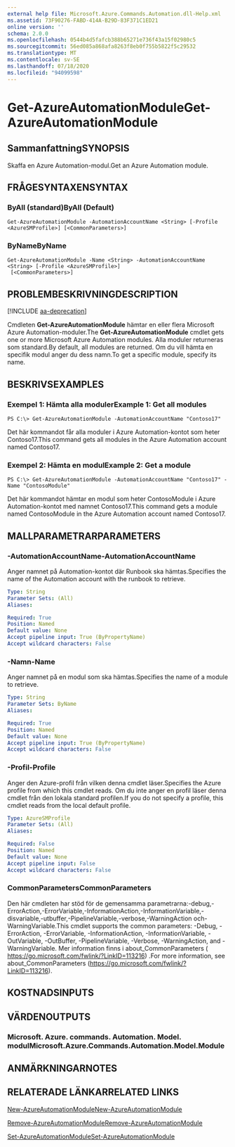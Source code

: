 ```yaml
---
external help file: Microsoft.Azure.Commands.Automation.dll-Help.xml
ms.assetid: 73F90276-FABD-414A-B29D-83F371C1ED21
online version: ''
schema: 2.0.0
ms.openlocfilehash: 0544b4d5fafcb388b65271e736f43a15f02980c5
ms.sourcegitcommit: 56ed085a868afa8263f8eb0f755b5822f5c29532
ms.translationtype: MT
ms.contentlocale: sv-SE
ms.lasthandoff: 07/18/2020
ms.locfileid: "94099598"
---
```

# <span data-ttu-id="11e12-101">Get-AzureAutomationModule</span><span class="sxs-lookup"><span data-stu-id="11e12-101">Get-AzureAutomationModule</span></span>

## <span data-ttu-id="11e12-102">Sammanfattning</span><span class="sxs-lookup"><span data-stu-id="11e12-102">SYNOPSIS</span></span>

<span data-ttu-id="11e12-103">Skaffa en Azure Automation-modul.</span><span class="sxs-lookup"><span data-stu-id="11e12-103">Get an Azure Automation module.</span></span>

## <span data-ttu-id="11e12-104">FRÅGESYNTAXEN</span><span class="sxs-lookup"><span data-stu-id="11e12-104">SYNTAX</span></span>

### <span data-ttu-id="11e12-105">ByAll (standard)</span><span class="sxs-lookup"><span data-stu-id="11e12-105">ByAll (Default)</span></span>
```
Get-AzureAutomationModule -AutomationAccountName <String> [-Profile <AzureSMProfile>] [<CommonParameters>]
```

### <span data-ttu-id="11e12-106">ByName</span><span class="sxs-lookup"><span data-stu-id="11e12-106">ByName</span></span>
```
Get-AzureAutomationModule -Name <String> -AutomationAccountName <String> [-Profile <AzureSMProfile>]
 [<CommonParameters>]
```

## <span data-ttu-id="11e12-107">PROBLEMBESKRIVNING</span><span class="sxs-lookup"><span data-stu-id="11e12-107">DESCRIPTION</span></span>

[!INCLUDE [aa-deprecation](../include/aa-deprecation.md)]

<span data-ttu-id="11e12-108">Cmdleten **Get-AzureAutomationModule** hämtar en eller flera Microsoft Azure Automation-moduler.</span><span class="sxs-lookup"><span data-stu-id="11e12-108">The **Get-AzureAutomationModule** cmdlet gets one or more Microsoft Azure Automation modules.</span></span>
<span data-ttu-id="11e12-109">Alla moduler returneras som standard.</span><span class="sxs-lookup"><span data-stu-id="11e12-109">By default, all modules are returned.</span></span>
<span data-ttu-id="11e12-110">Om du vill hämta en specifik modul anger du dess namn.</span><span class="sxs-lookup"><span data-stu-id="11e12-110">To get a specific module, specify its name.</span></span>

## <span data-ttu-id="11e12-111">BESKRIVS</span><span class="sxs-lookup"><span data-stu-id="11e12-111">EXAMPLES</span></span>

### <span data-ttu-id="11e12-112">Exempel 1: Hämta alla moduler</span><span class="sxs-lookup"><span data-stu-id="11e12-112">Example 1: Get all modules</span></span>
```
PS C:\> Get-AzureAutomationModule -AutomationAccountName "Contoso17"
```

<span data-ttu-id="11e12-113">Det här kommandot får alla moduler i Azure Automation-kontot som heter Contoso17.</span><span class="sxs-lookup"><span data-stu-id="11e12-113">This command gets all modules in the Azure Automation account named Contoso17.</span></span>

### <span data-ttu-id="11e12-114">Exempel 2: Hämta en modul</span><span class="sxs-lookup"><span data-stu-id="11e12-114">Example 2: Get a module</span></span>
```
PS C:\> Get-AzureAutomationModule -AutomationAccountName "Contoso17" -Name "ContosoModule"
```

<span data-ttu-id="11e12-115">Det här kommandot hämtar en modul som heter ContosoModule i Azure Automation-kontot med namnet Contoso17.</span><span class="sxs-lookup"><span data-stu-id="11e12-115">This command gets a module named ContosoModule in the Azure Automation account named Contoso17.</span></span>

## <span data-ttu-id="11e12-116">MALLPARAMETRAR</span><span class="sxs-lookup"><span data-stu-id="11e12-116">PARAMETERS</span></span>

### <span data-ttu-id="11e12-117">-AutomationAccountName</span><span class="sxs-lookup"><span data-stu-id="11e12-117">-AutomationAccountName</span></span>
<span data-ttu-id="11e12-118">Anger namnet på Automation-kontot där Runbook ska hämtas.</span><span class="sxs-lookup"><span data-stu-id="11e12-118">Specifies the name of the Automation account with the runbook to retrieve.</span></span>

```yaml
Type: String
Parameter Sets: (All)
Aliases: 

Required: True
Position: Named
Default value: None
Accept pipeline input: True (ByPropertyName)
Accept wildcard characters: False
```

### <span data-ttu-id="11e12-119">-Namn</span><span class="sxs-lookup"><span data-stu-id="11e12-119">-Name</span></span>
<span data-ttu-id="11e12-120">Anger namnet på en modul som ska hämtas.</span><span class="sxs-lookup"><span data-stu-id="11e12-120">Specifies the name of a module to retrieve.</span></span>

```yaml
Type: String
Parameter Sets: ByName
Aliases: 

Required: True
Position: Named
Default value: None
Accept pipeline input: True (ByPropertyName)
Accept wildcard characters: False
```

### <span data-ttu-id="11e12-121">-Profil</span><span class="sxs-lookup"><span data-stu-id="11e12-121">-Profile</span></span>
<span data-ttu-id="11e12-122">Anger den Azure-profil från vilken denna cmdlet läser.</span><span class="sxs-lookup"><span data-stu-id="11e12-122">Specifies the Azure profile from which this cmdlet reads.</span></span>
<span data-ttu-id="11e12-123">Om du inte anger en profil läser denna cmdlet från den lokala standard profilen.</span><span class="sxs-lookup"><span data-stu-id="11e12-123">If you do not specify a profile, this cmdlet reads from the local default profile.</span></span>

```yaml
Type: AzureSMProfile
Parameter Sets: (All)
Aliases: 

Required: False
Position: Named
Default value: None
Accept pipeline input: False
Accept wildcard characters: False
```

### <span data-ttu-id="11e12-124">CommonParameters</span><span class="sxs-lookup"><span data-stu-id="11e12-124">CommonParameters</span></span>
<span data-ttu-id="11e12-125">Den här cmdleten har stöd för de gemensamma parametrarna:-debug,-ErrorAction,-ErrorVariable,-InformationAction,-InformationVariable,-disvariable,-utbuffer,-PipelineVariable,-verbose,-WarningAction och-WarningVariable.</span><span class="sxs-lookup"><span data-stu-id="11e12-125">This cmdlet supports the common parameters: -Debug, -ErrorAction, -ErrorVariable, -InformationAction, -InformationVariable, -OutVariable, -OutBuffer, -PipelineVariable, -Verbose, -WarningAction, and -WarningVariable.</span></span> <span data-ttu-id="11e12-126">Mer information finns i about_CommonParameters ( https://go.microsoft.com/fwlink/?LinkID=113216) .</span><span class="sxs-lookup"><span data-stu-id="11e12-126">For more information, see about_CommonParameters (https://go.microsoft.com/fwlink/?LinkID=113216).</span></span>

## <span data-ttu-id="11e12-127">KOSTNADS</span><span class="sxs-lookup"><span data-stu-id="11e12-127">INPUTS</span></span>

## <span data-ttu-id="11e12-128">VÄRDEN</span><span class="sxs-lookup"><span data-stu-id="11e12-128">OUTPUTS</span></span>

### <span data-ttu-id="11e12-129">Microsoft. Azure. commands. Automation. Model. modul</span><span class="sxs-lookup"><span data-stu-id="11e12-129">Microsoft.Azure.Commands.Automation.Model.Module</span></span>

## <span data-ttu-id="11e12-130">ANMÄRKNINGAR</span><span class="sxs-lookup"><span data-stu-id="11e12-130">NOTES</span></span>

## <span data-ttu-id="11e12-131">RELATERADE LÄNKAR</span><span class="sxs-lookup"><span data-stu-id="11e12-131">RELATED LINKS</span></span>

[<span data-ttu-id="11e12-132">New-AzureAutomationModule</span><span class="sxs-lookup"><span data-stu-id="11e12-132">New-AzureAutomationModule</span></span>](./New-AzureAutomationModule.md)

[<span data-ttu-id="11e12-133">Remove-AzureAutomationModule</span><span class="sxs-lookup"><span data-stu-id="11e12-133">Remove-AzureAutomationModule</span></span>](./Remove-AzureAutomationModule.md)

[<span data-ttu-id="11e12-134">Set-AzureAutomationModule</span><span class="sxs-lookup"><span data-stu-id="11e12-134">Set-AzureAutomationModule</span></span>](./Set-AzureAutomationModule.md)


